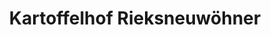 ---
title: "Kartoffelhof Rieksneuwöhner"
url: /schloss-holte-stukenbrock/kartoffelhof-rieksneuwoehner/
shop: Hofladen
---